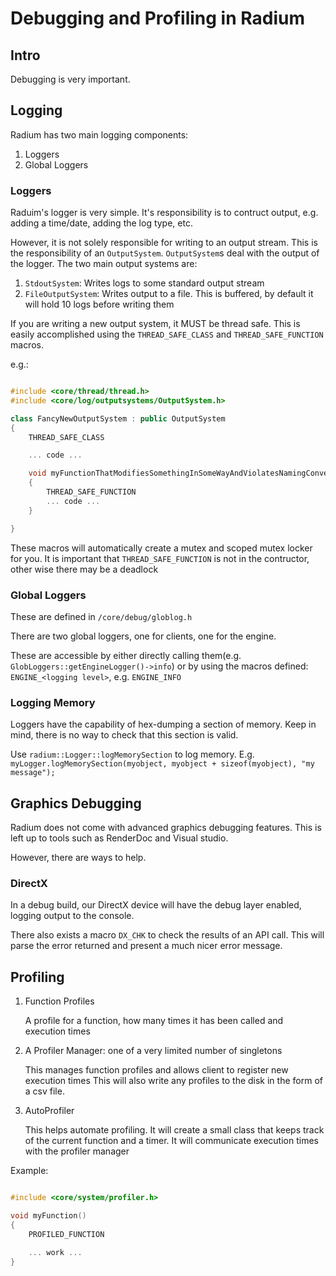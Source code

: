# Debugging and Profiling in Radium

## Intro
Debugging is very important.

## Logging

Radium has two main logging components:
1. Loggers
2. Global Loggers

### Loggers

Raduim's logger is very simple.
It's responsibility is to contruct output, e.g. adding a time/date, adding the log type, etc.

However, it is not solely responsible for writing to an output stream. This is the responsibility of an 
`OutputSystem`.  `OutputSystem`s deal with the output of the logger. The two main output systems are:

1. `StdoutSystem`: Writes logs to some standard output stream
2. `FileOutputSystem`:
    Writes output to a file. This is buffered, by default it will hold 10 logs before writing them

If you are writing a new output system, it MUST be thread safe. This is easily accomplished using the `THREAD_SAFE_CLASS`
and `THREAD_SAFE_FUNCTION` macros.

e.g.:

```C++

#include <core/thread/thread.h>
#include <core/log/outputsystems/OutputSystem.h>

class FancyNewOutputSystem : public OutputSystem
{
    THREAD_SAFE_CLASS

    ... code ...

    void myFunctionThatModifiesSomethingInSomeWayAndViolatesNamingConventions()
    {
        THREAD_SAFE_FUNCTION
        ... code ...
    }

}
```

These macros will automatically create a mutex and scoped mutex locker for you.
It is important that `THREAD_SAFE_FUNCTION` is not in the contructor, other wise there may be a deadlock

### Global Loggers

These are defined in `/core/debug/globlog.h`

There are two global loggers, one for clients, one for the engine.

These are accessible by either directly calling them(e.g. `GlobLoggers::getEngineLogger()->info`) or by using the 
macros defined: `ENGINE_<logging level>`, e.g. `ENGINE_INFO`


### Logging Memory

Loggers have the capability of hex-dumping a section of memory.
Keep in mind, there is no way to check that this section is valid.

Use `radium::Logger::logMemorySection` to log memory. E.g. `myLogger.logMemorySection(myobject, myobject + sizeof(myobject), "my message");`


## Graphics Debugging
Radium does not come with advanced graphics debugging features. This is left up to tools such as 
RenderDoc and Visual studio. 

However, there are ways to help.

### DirectX
In a debug build, our DirectX device will have the debug layer enabled, logging output to the console.

There also exists a macro `DX_CHK` to check the results of an API call. This will parse the error returned and present a much nicer error message.

## Profiling

        
1. Function Profiles 

    A profile for a function, how many times it has been called and execution times
2. A Profiler Manager: one of a very limited number of singletons

    This manages function profiles and allows client to register new execution times
    This will also write any profiles to the disk in the form of a csv file.
3. AutoProfiler
    
    This helps automate profiling. It will create a small class that keeps track
    of the current function and a timer. It will communicate execution times with the 
    profiler manager

Example:

```C++

#include <core/system/profiler.h>

void myFunction()
{
    PROFILED_FUNCTION

    ... work ...
}
```